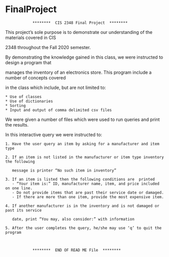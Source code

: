 # FinalProject
				********  CIS 2348 Final Project  ********


This project’s sole purpose is to demonstrate our understanding of the materials covered in CIS 

2348 throughout the Fall 2020 semester.

By demonstrating the knowledge gained in this class, we were instructed to design a program that 

manages the inventory of an electronics store. This program include a number of concepts covered 

in the class which include, but are not limited to:

	* Use of classes
	* Use of dictionaries
	* Sorting
	* Input and output of comma delimited csv files

We were given a number of files which were used to run queries and print the results.

In this interactive query we were instructed to:

	1. Have the user query an item by asking for a manufacturer and item type

	2. If an item is not listed in the manufacturer or item type inventory the following 	   

	   message is printer “No such item in inventory”

	3. If an item is listed then the following conditions are  printed 
	   - “Your item is:” ID, manufacturer name, item, and price included on one line. 
	   - Do not provide items that are past their service date or damaged.
	   - If there are more than one item, provide the most expensive item.

	4. If another manufacturer is in the inventory and is not damaged or past its service 	   

	   date, print “You may, also consider:” with information

	5. After the user completes the query, he/she may use ‘q’ to quit the program 



				********  END OF READ ME File  ********
